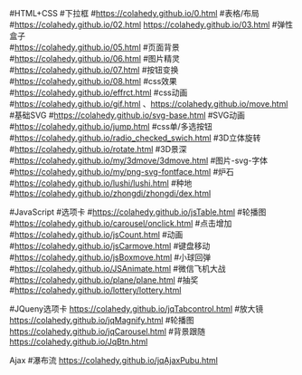 #HTML+CSS
#下拉框 
#https://colahedy.github.io/0.html
#表格/布局
#https://colahedy.github.io/02.html  https://colahedy.github.io/03.html
#弹性盒子  
#https://colahedy.github.io/05.html
#页面背景 
#https://colahedy.github.io/06.html
#图片精灵 
#https://colahedy.github.io/07.html
#按钮变换 
#https://colahedy.github.io/08.html
#css效果 
#https://colahedy.github.io/effrct.html
#css动画 
#https://colahedy.github.io/gif.html  、https://colahedy.github.io/move.html
#基础SVG 
#https://colahedy.github.io/svg-base.html
#SVG动画 
#https://colahedy.github.io/jump.html
#css单/多选按钮 
#https://colahedy.github.io/radio_checked_swich.html
#3D立体旋转 
#https://colahedy.github.io/rotate.html
#3D景深  
#https://colahedy.github.io/my/3dmove/3dmove.html
#图片-svg-字体  
#https://colahedy.github.io/my/png-svg-fontface.html
#炉石 
#https://colahedy.github.io/lushi/lushi.html
#种地 
#https://colahedy.github.io/zhongdi/zhongdi/dex.html


#JavaScript
#选项卡
#https://colahedy.github.io/jsTable.html
#轮播图 
#https://colahedy.github.io/carousel/onclick.html
#点击增加 
#https://colahedy.github.io/jsCount.html
#动画 
#https://colahedy.github.io/jsCarmove.html
#键盘移动 
#https://colahedy.github.io/jsBoxmove.html
#小球回弹 
#https://colahedy.github.io/JSAnimate.html
#微信飞机大战  
#https://colahedy.github.io/plane/plane.html
#抽奖  
#https://colahedy.github.io/lottery/lottery.html

#JQueny选项卡 https://colahedy.github.io/jqTabcontrol.html
#放大镜 https://colahedy.github.io/jqMagnify.html
#轮播图 https://colahedy.github.io/jqCarousel.html
#背景跟随 https://colahedy.github.io/JqBtn.html

Ajax
#瀑布流 https://colahedy.github.io/jqAjaxPubu.html
